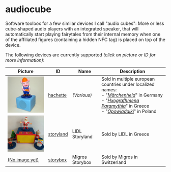 # audiocube

Software toolbox for a few similar devices I call "audio cubes": More or less cube-shaped audio players with an integrated speaker, that will automatically start playing fairytales from their internal memory when one of the affiliated figures (containing a hidden NFC tag) is placed on top of the device.

The following devices are currently supported *(click on picture or ID for more information)*:

Picture | ID | Name | Description
--- | --- | --- | ---
[![](devices/hachette/image-0001-256x256.jpg)](devices/hachette/) | [hachette](devices/hachette/) | *(Various)* | Sold in multiple european countries under localized names:<br />- "*[Märchenheld](https://maerchenheld-sammlung.de/)*" in Germany<br />- "*[Hxografhmena Paramythia](https://www.audiotales.gr/)*" in Greece<br />- "*[Opowiadajki](https://opowiadajki.pl/)*" in Poland
[![](devices/storyland/image-0001-256x256.jpg)](devices/storyland/) | [storyland](devices/storyland/) | LIDL Storyland | Sold by LIDL in Greece
[(No image yet)](devices/storybox/) | [storybox](devices/storybox/) | Migros Storybox | Sold by Migros in Switzerland
